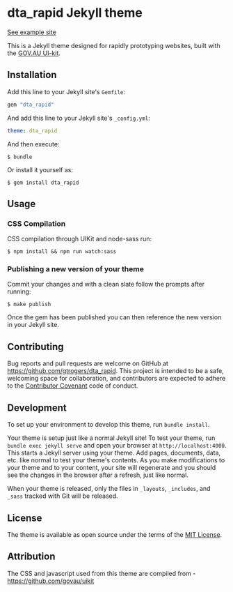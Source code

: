 ---
---
# dta_rapid Jekyll theme
[See example site](https://gtrogers.github.io/dta_rapid/)

This is a Jekyll theme designed for rapidly prototyping websites, built with the [GOV.AU UI-kit](https://github.com/govau/uikit/).

## Installation
Add this line to your Jekyll site's `Gemfile`:

```ruby
gem "dta_rapid"
```

And add this line to your Jekyll site's `_config.yml`:

```yaml
theme: dta_rapid
```

And then execute:

    $ bundle

Or install it yourself as:

    $ gem install dta_rapid

## Usage
### CSS Compilation
CSS compilation through UIKit and node-sass run:

    $ npm install && npm run watch:sass

### Publishing a new version of your theme
Commit your changes and with a clean slate follow the prompts after running:

    $ make publish

Once the gem has been published you can then reference the new version in your Jekyll site.

## Contributing
Bug reports and pull requests are welcome on GitHub at https://github.com/gtrogers/dta_rapid. This project is intended to be a safe, welcoming space for collaboration, and contributors are expected to adhere to the [Contributor Covenant](http://contributor-covenant.org) code of conduct.

## Development
To set up your environment to develop this theme, run `bundle install`.

Your theme is setup just like a normal Jekyll site! To test your theme, run `bundle exec jekyll serve` and open your browser at `http://localhost:4000`. This starts a Jekyll server using your theme. Add pages, documents, data, etc. like normal to test your theme's contents. As you make modifications to your theme and to your content, your site will regenerate and you should see the changes in the browser after a refresh, just like normal.

When your theme is released, only the files in `_layouts`, `_includes`, and `_sass` tracked with Git will be released.

## License
The theme is available as open source under the terms of the [MIT License](https://opensource.org/licenses/MIT).

## Attribution
The CSS and javascript used from this theme are compiled from - https://github.com/govau/uikit
